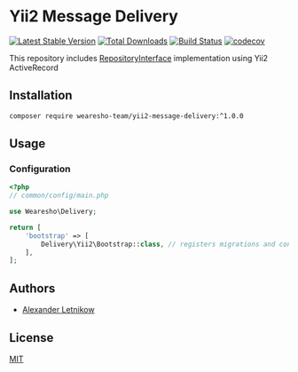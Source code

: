 # Yii2 Message Delivery
[![Latest Stable Version](https://poser.pugx.org/wearesho-team/yii2-message-delivery/v/stable.png)](https://packagist.org/packages/wearesho-team/yii2-message-delivery)
[![Total Downloads](https://poser.pugx.org/wearesho-team/yii2-message-delivery/downloads.png)](https://packagist.org/packages/wearesho-team/yii2-message-delivery)
[![Build Status](https://travis-ci.org/wearesho-team/yii2-message-delivery.svg?branch=master)](https://travis-ci.org/wearesho-team/yii2-message-delivery)
[![codecov](https://codecov.io/gh/wearesho-team/yii2-message-delivery/branch/master/graph/badge.svg)](https://codecov.io/gh/wearesho-team/yii2-message-delivery)

This repository includes [RepositoryInterface](https://github.com/wearesho-team/message-delivery/blob/1.2.0/src/RepositoryInterface.php)
implementation using Yii2 ActiveRecord

## Installation

```bash
composer require wearesho-team/yii2-message-delivery:^1.0.0
```

## Usage
### Configuration
```php
<?php
// common/config/main.php

use Wearesho\Delivery;

return [
    'bootstrap' => [
        Delivery\Yii2\Bootstrap::class, // registers migrations and configures container        
    ],
];
```

## Authors

- [Alexander <horat1us> Letnikow](mailto:reclamme@gmail.com)

## License
[MIT](./LICENSE)

